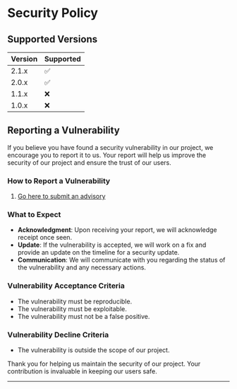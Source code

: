 # Security Policy

## Supported Versions

| Version | Supported          |
|---------|--------------------|
| 2.1.x   | :white_check_mark: |
| 2.0.x   | :white_check_mark: |
| 1.1.x   | :x:                |
| 1.0.x   | :x:                |

## Reporting a Vulnerability

If you believe you have found a security vulnerability in our project, we encourage you to report it to us. Your report
will help us improve the security of our project and ensure the trust of our users.

### How to Report a Vulnerability

1. [Go here to submit an advisory](https://github.com/DefinetlyNotAI/FlaskBank/security/advisories/new)

### What to Expect

- **Acknowledgment**: Upon receiving your report, we will acknowledge receipt once seen.
- **Update**: If the vulnerability is accepted, we will work on a fix and provide an update on the timeline for a
  security update.
- **Communication**: We will communicate with you regarding the status of the vulnerability and any necessary actions.

### Vulnerability Acceptance Criteria

- The vulnerability must be reproducible.
- The vulnerability must be exploitable.
- The vulnerability must not be a false positive.

### Vulnerability Decline Criteria

- The vulnerability is outside the scope of our project.

Thank you for helping us maintain the security of our project. Your contribution is invaluable in keeping our users
safe.

---
